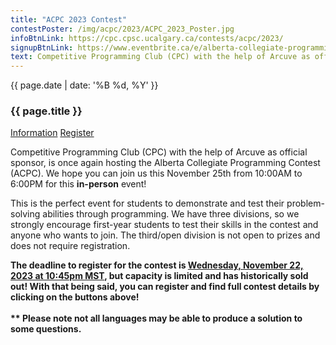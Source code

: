 ```yaml
---
title: "ACPC 2023 Contest"
contestPoster: /img/acpc/2023/ACPC_2023_Poster.jpg
infoBtnLink: https://cpc.cpsc.ucalgary.ca/contests/acpc/2023/
signupBtnLink: https://www.eventbrite.ca/e/alberta-collegiate-programming-contest-2023-tickets-750029397117?aff=oddtdtcreator
text: Competitive Programming Club (CPC) with the help of Arcuve as official sponsor, is once again hosting the Alberta Collegiate Programming Contest (ACPC). We hope you can join us this November 25th from 10:00AM to 6:00PM for this in-person event! This is the perfect event for students to demonstrate and test their problem-solving abilities through programming. We have two divisions, so we strongly encourage first-year students to test their skills in the contest and anyone who wants to join. The third/open division is not open to prizes and does not require registration. The deadline to register for the contest is Wednesday, November 22nd, 2023 at 10:45pm MST, but capacity is limited and has historically sold out! With that being said, you can register and find full contest details by clicking on the buttons above! ** Please note not all languages may be able to produce a solution to some questions.
---
```


<div class="card post-dec">      
<div class="card-body">
<div class="container-fluid">   
<div class="row">
<div class = "col-xs-12 col-md-5">

<img class="blog-img rounded mx-auto mr-3" src="{{ page.contestPoster }}" alt="">

</div>

<div class = "col-xs-12 col-md-7">
<div class = "date-dec"> {{ page.date | date: '%B %d, %Y' }}</div>
<h3 class = "blog-title">{{ page.title }}</h3>      
<div class = "blog-line"></div>

<div class = "blog-btns">
<a class="btn contest-btn" href="{{ page.infoBtnLink }}" role="button">Information</a>
<a class="btn contest-btn" href="{{ page.signupBtnLink }}" role="button">Register</a>
</div>

<p> Competitive Programming Club (CPC) with the help of Arcuve as official sponsor, is once again hosting the Alberta Collegiate Programming Contest (ACPC). We hope you can join us this November 25th from 10:00AM to 6:00PM for this <b>in-person</b> event! </p>

<p>This is the perfect event for students to demonstrate and test their problem-solving abilities through programming. We have three divisions, 
so we strongly encourage first-year students to test their skills in the contest and anyone who wants to join. The third/open division is not open to prizes and does not require registration.
</p>

<p><b>The deadline to register for the contest is 
<u>Wednesday, November 22, 2023 at 10:45pm MST</u>, but capacity is limited and has historically sold out! With that being said, 
you can register and find full contest details by clicking on the buttons above!
<br><br>** Please note not all languages may be able to produce a solution to some questions.
</b>

</p>

</div>
</div>
</div>
</div>
</div>
